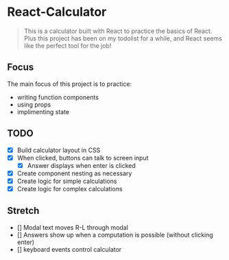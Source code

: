 # React-Calculator
> This is a calculator built with React to practice the basics of React. Plus this project has been on my todolist for a while, and React seems like the perfect tool for the job!


## Focus
The main focus of this project is to practice:
- writing function components
- using props
- implimenting state

## TODO
- [x] Build calculator layout in CSS
- [x] When clicked, buttons can talk to screen input
    - [x] Answer displays when enter is clicked
- [x] Create component nesting as necessary
- [x] Create logic for simple calculations
- [x] Create logic for complex calculations

## Stretch
- [] Modal text moves R-L through modal
- [] Answers show up when a computation is possible (without clicking enter)
- [] keyboard events control calculator
